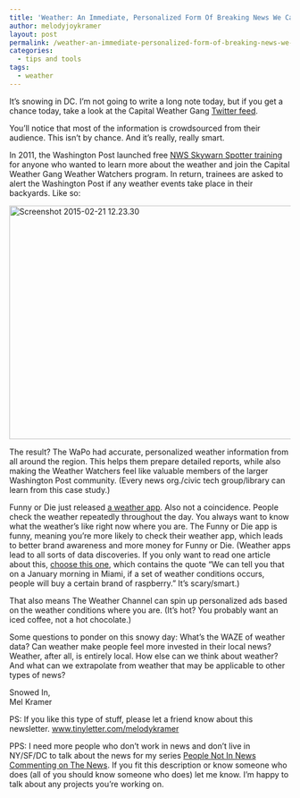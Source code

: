 ```yaml
---
title: 'Weather: An Immediate, Personalized Form Of Breaking News We Can All Learn From'
author: melodyjoykramer
layout: post
permalink: /weather-an-immediate-personalized-form-of-breaking-news-we-can-all-learn-from/
categories:
  - tips and tools
tags:
  - weather
---
```

It&#8217;s snowing in DC. I&#8217;m not going to write a long note today, but if you get a chance today, take a look at the Capital Weather Gang <a href="https://twitter.com/capitalweather" data-cke-saved-href="https://twitter.com/capitalweather">Twitter feed</a>.

You&#8217;ll notice that most of the information is crowdsourced from their audience. This isn&#8217;t by chance. And it&#8217;s really, really smart.

In 2011, the Washington Post launched free <a href="http://www.washingtonpost.com/blogs/capital-weather-gang/wp/2013/08/27/join-the-capital-weather-watchers-program-free-nws-skywarn-spotter-training/" data-cke-saved-href="http://www.washingtonpost.com/blogs/capital-weather-gang/wp/2013/08/27/join-the-capital-weather-watchers-program-free-nws-skywarn-spotter-training/">NWS Skywarn Spotter training</a> for anyone who wanted to learn more about the weather and join the Capital Weather Gang Weather Watchers program. In return, trainees are asked to alert the Washington Post if any weather events take place in their backyards. Like so:

[<img class=" size-full wp-image-546 aligncenter" src="http://www.melodyjk.com/wp-content/uploads/2015/02/Screenshot-2015-02-21-12.23.30.png" alt="Screenshot 2015-02-21 12.23.30" width="520" height="418" />][1]

The result? The WaPo had accurate, personalized weather information from all around the region. This helps them prepare detailed reports, while also making the Weather Watchers feel like valuable members of the larger Washington Post community. (Every news org./civic tech group/library can learn from this case study.)

Funny or Die just released <a href="http://fodweather.com/" data-cke-saved-href="http://fodweather.com/">a weather app</a>. Also not a coincidence. People check the weather repeatedly throughout the day. You always want to know what the weather&#8217;s like right now where you are. The Funny or Die app is funny, meaning you&#8217;re more likely to check their weather app, which leads to better brand awareness and more money for Funny or Die. (Weather apps lead to all sorts of data discoveries. If you only want to read one article about this, <a href="http://www.bloomberg.com/bw/articles/2014-10-09/weather-channels-web-mobile-growth-leads-to-advertising-insights" data-cke-saved-href="http://www.bloomberg.com/bw/articles/2014-10-09/weather-channels-web-mobile-growth-leads-to-advertising-insights">choose this one</a>, which contains the quote “We can tell you that on a January morning in Miami, if a set of weather conditions occurs, people will buy a certain brand of raspberry.&#8221; It&#8217;s scary/smart.)

That also means The Weather Channel can spin up personalized ads based on the weather conditions where you are. (It&#8217;s hot? You probably want an iced coffee, not a hot chocolate.)

Some questions to ponder on this snowy day: What&#8217;s the WAZE of weather data? Can weather make people feel more invested in their local news? Weather, after all, is entirely local. How else can we think about weather? And what can we extrapolate from weather that may be applicable to other types of news?

Snowed In,  
Mel Kramer

PS: If you like this type of stuff, please let a friend know about this newsletter. www.tinyletter.com/melodykramer

PPS: I need more people who don&#8217;t work in news and don&#8217;t live in NY/SF/DC to talk about the news for my series <a href="http://www.melodyjk.com/category/how-do-you-get-the-news/" data-cke-saved-href="http://www.melodyjk.com/category/how-do-you-get-the-news/">People Not In News Commenting on The News</a>. If you fit this description or know someone who does (all of you should know someone who does) let me know. I&#8217;m happy to talk about any projects you&#8217;re working on.

 [1]: http://www.melodyjk.com/wp-content/uploads/2015/02/Screenshot-2015-02-21-12.23.30.png
